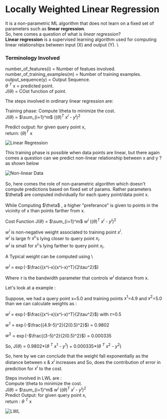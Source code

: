 # Locally Weighted Linear Regression
It is a non-parametric ML algorithm that does not learn on a fixed set of parameters such as **linear regression**. \
So, here comes a question of what is *linear regression*? \
**Linear regression** is a supervised learning algorithm used for computing linear relationships between input (X) and output (Y). \

### Terminology Involved

number_of_features(i) = Number of featues involved. \
number_of_training_examples(m) = Number of training examples. \
output_sequence(y) = Output Sequence. \
$\theta$ $^T$ x = predicted point. \
J($\theta$) = COst function of point.

The steps involved in ordinary linear regression are:

Training phase: Compute \theta to minimize the cost. \
J($\theta$) = $\sum_{i=1}^m$ (($\theta$)$^T$ $x^i$ - $y^i$)$^2$

Predict output: for given query point x, \
 return:  ($\theta$)$^T$ x

<img src="https://miro.medium.com/max/700/1*FZsLp8yTULf77qrp0Qd91g.png" alt="Linear Regression">

This training phase is possible when data points are linear, but there again comes a question can we predict non-linear relationship between x and y ? as shown below 

<img src="https://miro.medium.com/max/700/1*DHYvJg55uN-Kj8jHaxDKvQ.png" alt="Non-linear Data"> 
<br />
<br />
So, here comes the role of non-parametric algorithm which doesn't compute predictions based on fixed set of params. Rather parameters $\theta$ are computed individually for each query point/data point x.
<br />
<br />
While Computing $\theta$ , a higher "preferance" is given to points in the vicinity of x than points farther from x.

Cost Function J($\theta$) = $\sum_{i=1}^m$ $w^i$ (($\theta$)$^T$ $x^i$ - $y^i$)$^2$

$w^i$ is non-negative weight associated to training point $x^i$. \
$w^i$ is large fr $x^i$'s lying closer to query point $x_i$. \
$w^i$ is small for $x^i$'s lying farther to query point $x_i$. 

A Typical weight can be computed using \

$w^i$ = $\exp$(-$\frac{(x^i-x)(x^i-x)^T}{2\tau^2}$)

Where $\tau$ is the bandwidth parameter that controls $w^i$ distance from x.

Let's look at a example :

Suppose, we had a query point x=5.0 and training points $x^1$=4.9 and $x^2$=5.0 than we can calculate weights as : 

$w^i$ = $\exp$(-$\frac{(x^i-x)(x^i-x)^T}{2\tau^2}$) with $\tau$=0.5

$w^1$ = $\exp$(-$\frac{(4.9-5)^2}{2(0.5)^2}$) = 0.9802

$w^2$ = $\exp$(-$\frac{(3-5)^2}{2(0.5)^2}$) = 0.000335

So, J($\theta$) = 0.9802*($\theta$ $^T$ $x^1$ - $y^1$) + 0.000335*($\theta$ $^T$ $x^2$ - $y^2$)

So, here by we can conclude that the weight fall exponentially as the distance between x & $x^i$ increases and So, does the contribution of error in prediction for $x^i$ to the cost.

Steps involved in LWL are : \
Compute \theta to minimize the cost.  
J($\theta$) = $\sum_{i=1}^m$ $w^i$ (($\theta$)$^T$ $x^i$ - $y^i$)$^2$ \
Predict Output: for given query point x, \
return : $\theta$ $^T$ x

<img src="https://miro.medium.com/max/700/1*H3QS05Q1GJtY-tiBL00iug.png" alt="LWL">
